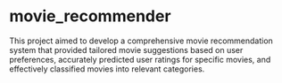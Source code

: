 # movie_recommender
This project aimed to develop a comprehensive movie recommendation system that provided tailored movie suggestions based on user preferences, accurately predicted user ratings for specific movies, and effectively classified movies into relevant categories.
